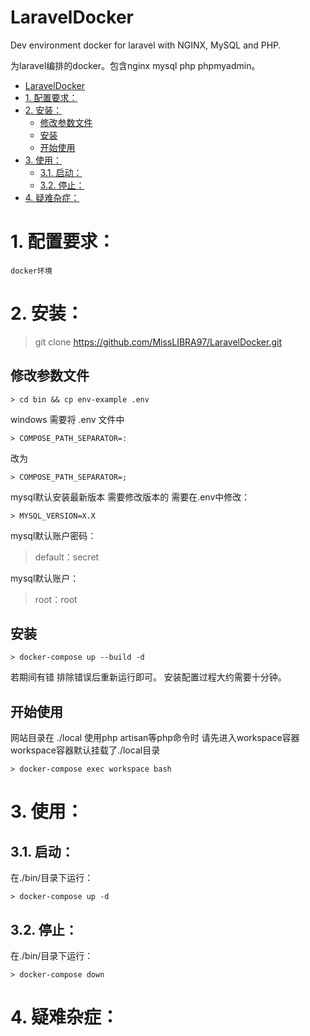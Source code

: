 # LaravelDocker
Dev environment docker for laravel with NGINX, MySQL and PHP.

为laravel编排的docker。包含nginx mysql php phpmyadmin。
<!-- TOC -->

- [LaravelDocker](#laraveldocker)
- [1. 配置要求：](#1-配置要求)
- [2. 安装：](#2-安装)
    - [修改参数文件](#修改参数文件)
    - [安装](#安装)
    - [开始使用](#开始使用)
- [3. 使用：](#3-使用)
    - [3.1. 启动：](#31-启动)
    - [3.2. 停止：](#32-停止)
- [4. 疑难杂症：](#4-疑难杂症)

<!-- /TOC -->
# 1. 配置要求：
    docker环境
# 2. 安装：

> git clone https://github.com/MissLIBRA97/LaravelDocker.git

## 修改参数文件

    > cd bin && cp env-example .env

windows 需要将 .env 文件中

    > COMPOSE_PATH_SEPARATOR=:

改为

    > COMPOSE_PATH_SEPARATOR=;

mysql默认安装最新版本 需要修改版本的 需要在.env中修改：

    > MYSQL_VERSION=X.X

mysql默认账户密码：

> default：secret

mysql默认账户：

> root：root

## 安装

    > docker-compose up --build -d

若期间有错 排除错误后重新运行即可。
安装配置过程大约需要十分钟。

## 开始使用

网站目录在 ./local
使用php artisan等php命令时 请先进入workspace容器
workspace容器默认挂载了./local目录

    > docker-compose exec workspace bash

# 3. 使用：

## 3.1. 启动：

在./bin/目录下运行：

    > docker-compose up -d

## 3.2. 停止：

在./bin/目录下运行：

    > docker-compose down


# 4. 疑难杂症：

